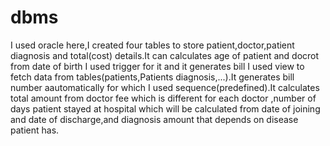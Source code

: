 # dbms
I used oracle here,I created four tables to store patient,doctor,patient diagnosis and total(cost) details.It can calculates age of patient and docrot from date of birth I used trigger for it and it generates bill I used view to fetch data from tables(patients,Patients diagnosis,...).It generates bill number aautomatically for which I used sequence(predefined).It calculates total amount from doctor fee which is different for each doctor ,number of days patient stayed at hospital which will be calculated from date of joining and date of discharge,and diagnosis amount that depends on disease patient has.
